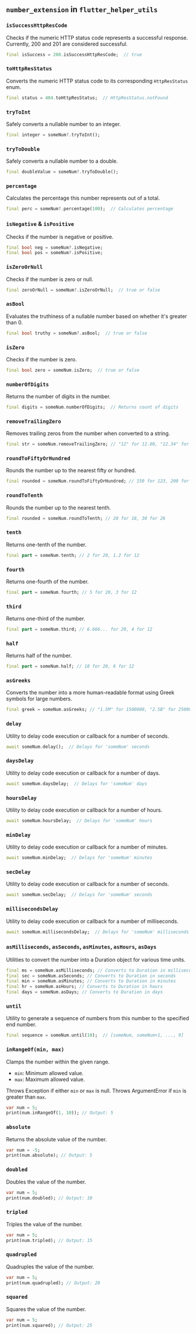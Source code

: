## `number_extension` in `flutter_helper_utils`

### `isSuccessHttpResCode`

Checks if the numeric HTTP status code represents a successful response. Currently, 200 and 201 are considered successful.

```dart
final isSuccess = 200.isSuccessHttpResCode;  // true
```

### `toHttpResStatus`

Converts the numeric HTTP status code to its corresponding `HttpResStatus` enum.

```dart
final status = 404.toHttpResStatus;  // HttpResStatus.notFound
```

### `tryToInt`

Safely converts a nullable number to an integer.

```dart
final integer = someNum?.tryToInt();  
```

### `tryToDouble`

Safely converts a nullable number to a double.

```dart
final doubleValue = someNum?.tryToDouble();  
```

### `percentage`

Calculates the percentage this number represents out of a total.

```dart
final perc = someNum?.percentage(100);  // Calculates percentage
```

### `isNegative` & `isPositive`

Checks if the number is negative or positive.

```dart
final bool neg = someNum?.isNegative;
final bool pos = someNum?.isPositive;
```

### `isZeroOrNull`

Checks if the number is zero or null.

```dart
final zeroOrNull = someNum?.isZeroOrNull;  // true or false
```

### `asBool`

Evaluates the truthiness of a nullable number based on whether it's greater than 0.

```dart
final bool truthy = someNum?.asBool;  // true or false
```

### `isZero`

Checks if the number is zero.

```dart
final bool zero = someNum.isZero;  // true or false
```

### `numberOfDigits`

Returns the number of digits in the number.

```dart
final digits = someNum.numberOfDigits;  // Returns count of digits
```

### `removeTrailingZero`

Removes trailing zeros from the number when converted to a string.

```dart
final str = someNum.removeTrailingZero; // "12" for 12.00, "12.34" for 12.34
```

### `roundToFiftyOrHundred`

Rounds the number up to the nearest fifty or hundred.

```dart
final rounded = someNum.roundToFiftyOrHundred; // 150 for 123, 200 for 190
```

### `roundToTenth`

Rounds the number up to the nearest tenth.

```dart
final rounded = someNum.roundToTenth; // 20 for 18, 30 for 26
```

### `tenth`

Returns one-tenth of the number.

```dart
final part = someNum.tenth; // 2 for 20, 1.2 for 12
```

### `fourth`

Returns one-fourth of the number.

```dart
final part = someNum.fourth; // 5 for 20, 3 for 12
```

### `third`

Returns one-third of the number.

```dart
final part = someNum.third; // 6.666... for 20, 4 for 12
```

### `half`

Returns half of the number.

```dart
final part = someNum.half; // 10 for 20, 6 for 12
```

### `asGreeks`

Converts the number into a more human-readable format using Greek symbols for large numbers.

```dart
final greek = someNum.asGreeks; // "1.5M" for 1500000, "2.5B" for 2500000000
```

### `delay`

Utility to delay code execution or callback for a number of seconds.

```dart
await someNum.delay();  // Delays for 'someNum' seconds
```

### `daysDelay`

Utility to delay code execution or callback for a number of days.

```dart
await someNum.daysDelay;  // Delays for 'someNum' days
```

### `hoursDelay`

Utility to delay code execution or callback for a number of hours.

```dart
await someNum.hoursDelay;  // Delays for 'someNum' hours
```

### `minDelay`

Utility to delay code execution or callback for a number of minutes.

```dart
await someNum.minDelay;  // Delays for 'someNum' minutes
```

### `secDelay`

Utility to delay code execution or callback for a number of seconds.

```dart
await someNum.secDelay;  // Delays for 'someNum' seconds
```

### `millisecondsDelay`

Utility to delay code execution or callback for a number of milliseconds.

```dart
await someNum.millisecondsDelay;  // Delays for 'someNum' milliseconds
```

### `asMilliseconds`, `asSeconds`, `asMinutes`, `asHours`, `asDays`

Utilities to convert the number into a Duration object for various time units.

```dart
final ms = someNum.asMilliseconds; // Converts to Duration in milliseconds
final sec = someNum.asSeconds; // Converts to Duration in seconds
final min = someNum.asMinutes; // Converts to Duration in minutes
final hr = someNum.asHours; // Converts to Duration in hours
final days = someNum.asDays; // Converts to Duration in days
```

### `until`

Utility to generate a sequence of numbers from this number to the specified end number.

```dart
final sequence = someNum.until(10);  // [someNum, someNum+1, ..., 9]
```

### `inRangeOf(min, max)`

Clamps the number within the given range.

- `min`: Minimum allowed value.
- `max`: Maximum allowed value.

Throws Exception if either `min` or `max` is null.
Throws ArgumentError if `min` is greater than `max`.

```dart
var num = 5;
print(num.inRangeOf(1, 10)); // Output: 5
```

### `absolute`

Returns the absolute value of the number.

```dart
var num = -5;
print(num.absolute); // Output: 5
```

### `doubled`

Doubles the value of the number.

```dart
var num = 5;
print(num.doubled); // Output: 10
```

### `tripled`

Triples the value of the number.

```dart
var num = 5;
print(num.tripled); // Output: 15
```

### `quadrupled`

Quadruples the value of the number.

```dart
var num = 5;
print(num.quadrupled); // Output: 20
```

### `squared`

Squares the value of the number.

```dart
var num = 5;
print(num.squared); // Output: 25
```
